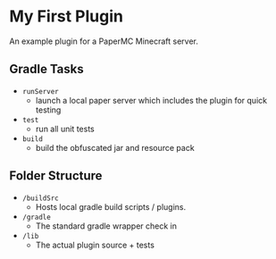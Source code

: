 # My First Plugin

An example plugin for a PaperMC Minecraft server.

## Gradle Tasks

- `runServer`
  - launch a local paper server which includes the plugin for quick testing
- `test`
  - run all unit tests
- `build`
  - build the obfuscated jar and resource pack

## Folder Structure

- `/buildSrc`
  - Hosts local gradle build scripts / plugins.
- `/gradle`
  - The standard gradle wrapper check in
- `/lib`
  - The actual plugin source + tests

